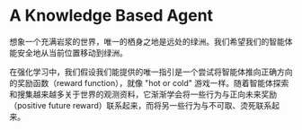 # A Knowledge Based Agent

想象一个充满岩浆的世界，唯一的栖身之地是远处的绿洲。我们希望我们的智能体能安全地从当前位置移动到绿洲。

在强化学习中，我们假设我们能提供的唯一指引是一个尝试将智能体推向正确方向的奖励函数（reward function），就像 "hot or cold" 游戏一样。随着智能体探索和搜集越来越多关于世界的观测资料，它渐渐学会将一些行为与正向未来奖励（positive future reward）联系起来，而将另一些行为与不可取、烫死联系起来。
